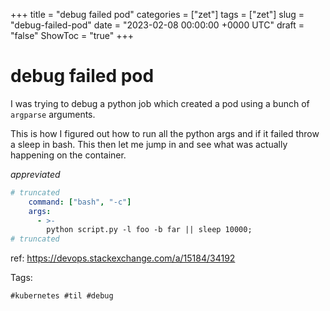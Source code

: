 +++
title = "debug failed pod"
categories = ["zet"]
tags = ["zet"]
slug = "debug-failed-pod"
date = "2023-02-08 00:00:00 +0000 UTC"
draft = "false"
ShowToc = "true"
+++

# debug failed pod

I was trying to debug a python job which created a pod using
a bunch of `argparse` arguments.

This is how I figured out how to run all the python args and if
it failed throw a sleep in bash. This then let me jump in 
and see what was actually happening on the container.

*appreviated*

```yaml
# truncated
    command: ["bash", "-c"]
    args:
      - >-
        python script.py -l foo -b far || sleep 10000;
# truncated
```

ref: https://devops.stackexchange.com/a/15184/34192

Tags:

    #kubernetes #til #debug

